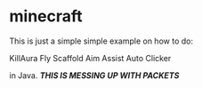 # minecraft

This is just a simple simple example on how to do:

KillAura
Fly
Scaffold
Aim Assist
Auto Clicker

in Java.
***THIS IS MESSING UP WITH PACKETS***
